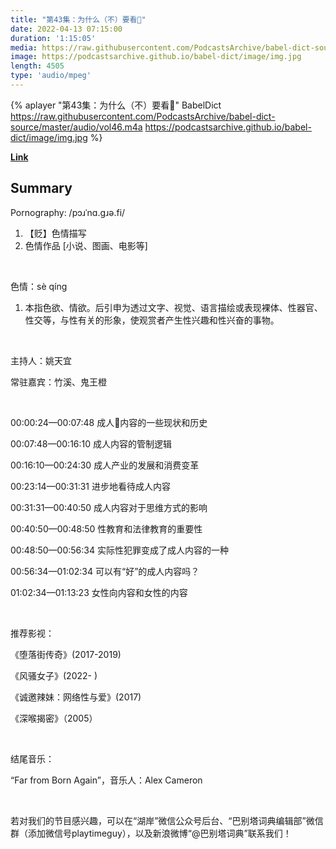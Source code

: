 ```yaml
---
title: "第43集：为什么（不）要看🔞"
date: 2022-04-13 07:15:00
duration: '1:15:05'
media: https://raw.githubusercontent.com/PodcastsArchive/babel-dict-source/master/audio/vol46.m4a
image: https://podcastsarchive.github.io/babel-dict/image/img.jpg
length: 4505
type: 'audio/mpeg'
---
```


{% aplayer "第43集：为什么（不）要看🔞" BabelDict  https://raw.githubusercontent.com/PodcastsArchive/babel-dict-source/master/audio/vol46.m4a https://podcastsarchive.github.io/babel-dict/image/img.jpg %}

**[Link](https://www.xiaoyuzhoufm.com/episode/62567a9e3c7db9a604938233)**

## Summary
<p>Pornography:&nbsp;/pɔɹˈnɑ.ɡɹə.fi/</p><ol><li>【贬】色情描写</li><li>色情作品 [小说、图画、电影等]</li></ol><p><br /></p><p>色情：sè qíng</p><ol><li>本指色欲、情欲。后引申为透过文字、视觉、语言描绘或表现裸体、性器官、性交等，与性有关的形象，使观赏者产生性兴趣和性兴奋的事物。</li></ol><p><br /></p><p>主持人：姚天宜</p><p>常驻嘉宾：竹溪、鬼王橙</p><p><br /></p><p>00:00:24—00:07:48 成人🔞内容的一些现状和历史</p><p>00:07:48—00:16:10 成人内容的管制逻辑</p><p>00:16:10—00:24:30 成人产业的发展和消费变革</p><p>00:23:14—00:31:31 进步地看待成人内容</p><p>00:31:31—00:40:50 成人内容对于思维方式的影响</p><p>00:40:50—00:48:50 性教育和法律教育的重要性</p><p>00:48:50—00:56:34 实际性犯罪变成了成人内容的一种</p><p>00:56:34—01:02:34 可以有“好”的成人内容吗？</p><p>01:02:34—01:13:23 女性向内容和女性的内容</p><p><br /></p><p>推荐影视：</p><p>《堕落街传奇》(2017-2019)</p><p>《风骚女子》(2022- )</p><p>《诚邀辣妹：网络性与爱》(2017)</p><p>《深喉揭密》（2005）</p><p><br /></p><p>结尾音乐：</p><p>“Far from Born Again”，音乐人：Alex Cameron</p><p><br /></p><p>若对我们的节目感兴趣，可以在“湖岸”微信公众号后台、“巴别塔词典编辑部”微信群（添加微信号playtimeguy），以及新浪微博“@巴别塔词典”联系我们！</p>
    